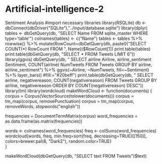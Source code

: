 # Artificial-intelligence-2
Sentiment Analysis 
#import necessary libraries 
library(RSQLite)
db <- dbConnect(dbDriver("SQLite"),"../input/database.sqlite")
library(dplyr)
tables <- dbGetQuery(db, "SELECT Name FROM sqlite_master WHERE type='table'")
colnames(tables) <- c("Name")
tables <- tables %>%
          rowwise() %>%
          mutate(RowCount=dbGetQuery(db, paste0("SELECT COUNT(*) RowCount FROM ", Name))$RowCount[1])
print.table(tables)
print.table(dbGetQuery(db, "SELECT * FROM Tweets LIMIT 6"))
library(ggvis)
dbGetQuery(db, "
SELECT airline Airline,
       airline_sentiment Sentiment,
       COUNT(airline) NumTweets
FROM Tweets
GROUP BY airline,
         airline_sentiment") %>%
  ggvis(~Airline, ~NumTweets, fill=~Sentiment) %>%
  layer_bars() #fill:="#20beff")
print.table(dbGetQuery(db, "
SELECT airline,
       negativereason,
       COUNT(negativereason)
FROM Tweets
GROUP BY airline,
         negativereason
ORDER BY COUNT(negativereason) DESC"))
library(tm)
library(wordcloud)
makeWordCloud <- function(documents) {
  corpus = Corpus(VectorSource(tolower(documents)))
  corpus = tm_map(corpus, removePunctuation)
  corpus = tm_map(corpus, removeWords, stopwords("english"))
  
  frequencies = DocumentTermMatrix(corpus)
  word_frequencies = as.data.frame(as.matrix(frequencies))
  
  words <- colnames(word_frequencies)
  freq <- colSums(word_frequencies)
  wordcloud(words, freq,
            min.freq=sort(freq, decreasing=TRUE)[[150]],
            colors=brewer.pal(8, "Dark2"),
            random.color=TRUE)  
}

makeWordCloud(dbGetQuery(db, "SELECT text FROM Tweets")$text)
